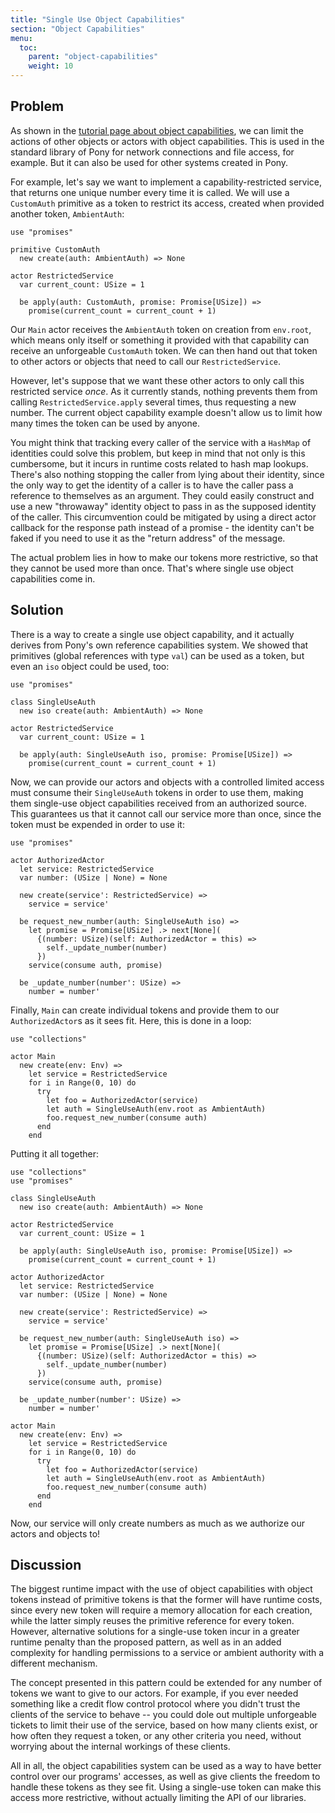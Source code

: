 ```yaml
---
title: "Single Use Object Capabilities"
section: "Object Capabilities"
menu:
  toc:
    parent: "object-capabilities"
    weight: 10
---
```

## Problem

As shown in the [tutorial page about object capabilities](https://tutorial.ponylang.io/object-capabilities/object-capabilities.html), we can limit the actions of other objects or actors with object capabilities. This is used in the standard library of Pony for network connections and file access, for example. But it can also be used for other systems created in Pony.

For example, let's say we want to implement a capability-restricted service, that returns one unique number every time it is called. We will use a `CustomAuth` primitive as a token to restrict its access, created when provided another token, `AmbientAuth`:

```pony
use "promises"

primitive CustomAuth
  new create(auth: AmbientAuth) => None

actor RestrictedService
  var current_count: USize = 1

  be apply(auth: CustomAuth, promise: Promise[USize]) =>
    promise(current_count = current_count + 1)
```

Our `Main` actor receives the `AmbientAuth` token on creation from `env.root`, which means only itself or something it provided with that capability can receive an unforgeable `CustomAuth` token. We can then hand out that token to other actors or objects that need to call our `RestrictedService`.

However, let's suppose that we want these other actors to only call this restricted service _once_. As it currently stands, nothing prevents them from calling `RestrictedService.apply` several times, thus requesting a new number. The current object capability example doesn't allow us to limit how many times the token can be used by anyone.

You might think that tracking every caller of the service with a `HashMap` of identities could solve this problem, but keep in mind that not only is this cumbersome, but it incurs in runtime costs related to hash map lookups. There's also nothing stopping the caller from lying about their identity, since the only way to get the identity of a caller is to have the caller pass a reference to themselves as an argument. They could easily construct and use a new "throwaway" identity object to pass in as the supposed identity of the caller. This circumvention could be mitigated by using a direct actor callback for the response path instead of a promise - the identity can't be faked if you need to use it as the "return address" of the message.

The actual problem lies in how to make our tokens more restrictive, so that they cannot be used more than once. That's where single use object capabilities come in.

## Solution

There is a way to create a single use object capability, and it actually derives from Pony's own reference capabilities system. We showed that primitives (global references with type `val`) can be used as a token, but even an `iso` object could be used, too:

```pony
use "promises"

class SingleUseAuth
  new iso create(auth: AmbientAuth) => None

actor RestrictedService
  var current_count: USize = 1

  be apply(auth: SingleUseAuth iso, promise: Promise[USize]) =>
    promise(current_count = current_count + 1)
```

Now, we can provide our actors and objects with a controlled limited access must consume their `SingleUseAuth` tokens in order to use them, making them single-use object capabilities received from an authorized source. This guarantees us that it cannot call our service more than once, since the token must be expended in order to use it:

```pony
use "promises"

actor AuthorizedActor
  let service: RestrictedService
  var number: (USize | None) = None

  new create(service': RestrictedService) =>
    service = service'

  be request_new_number(auth: SingleUseAuth iso) =>
    let promise = Promise[USize] .> next[None](
      {(number: USize)(self: AuthorizedActor = this) =>
        self._update_number(number) 
      })
    service(consume auth, promise)

  be _update_number(number': USize) =>
    number = number'
```

Finally, `Main` can create individual tokens and provide them to our `AuthorizedActor`s as it sees fit. Here, this is done in a loop:

```pony
use "collections"

actor Main
  new create(env: Env) =>
    let service = RestrictedService
    for i in Range(0, 10) do
      try
        let foo = AuthorizedActor(service)
        let auth = SingleUseAuth(env.root as AmbientAuth)
        foo.request_new_number(consume auth)
      end
    end
```

Putting it all together:

```pony
use "collections"
use "promises"

class SingleUseAuth
  new iso create(auth: AmbientAuth) => None

actor RestrictedService
  var current_count: USize = 1

  be apply(auth: SingleUseAuth iso, promise: Promise[USize]) =>
    promise(current_count = current_count + 1)

actor AuthorizedActor
  let service: RestrictedService
  var number: (USize | None) = None

  new create(service': RestrictedService) =>
    service = service'

  be request_new_number(auth: SingleUseAuth iso) =>
    let promise = Promise[USize] .> next[None](
      {(number: USize)(self: AuthorizedActor = this) =>
        self._update_number(number) 
      })
    service(consume auth, promise)

  be _update_number(number': USize) =>
    number = number'

actor Main
  new create(env: Env) =>
    let service = RestrictedService
    for i in Range(0, 10) do
      try
        let foo = AuthorizedActor(service)
        let auth = SingleUseAuth(env.root as AmbientAuth)
        foo.request_new_number(consume auth)
      end
    end
```

Now, our service will only create numbers as much as we authorize our actors and objects to!

## Discussion

The biggest runtime impact with the use of object capabilities with object tokens instead of primitive tokens is that the former will have runtime costs, since every new token will require a memory allocation for each creation, while the latter simply reuses the primitive reference for every token. However, alternative solutions for a single-use token incur in a greater runtime penalty than the proposed pattern, as well as in an added complexity for handling permissions to a service or ambient authority with a different mechanism.

The concept presented in this pattern could be extended for any number of tokens we want to give to our actors. For example, if you ever needed something like a credit flow control protocol where you didn't trust the clients of the service to behave -- you could dole out multiple unforgeable tickets to limit their use of the service, based on how many clients exist, or how often they request a token, or any other criteria you need, without worrying about the internal workings of these clients.

All in all, the object capabilities system can be used as a way to have better control over our programs' accesses, as well as give clients the freedom to handle these tokens as they see fit. Using a single-use token can make this access more restrictive, without actually limiting the API of our libraries.
